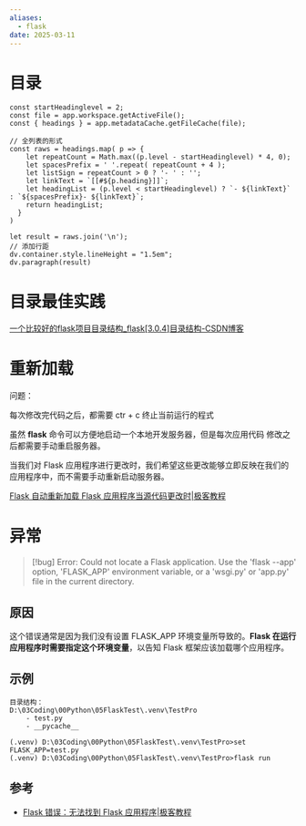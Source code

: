 ```yaml
---
aliases:
  - flask
date: 2025-03-11
---
```


# 目录

```dataviewjs
const startHeadinglevel = 2;
const file = app.workspace.getActiveFile();
const { headings } = app.metadataCache.getFileCache(file);

// 全列表的形式
const raws = headings.map( p => {
    let repeatCount = Math.max((p.level - startHeadinglevel) * 4, 0);
    let spacesPrefix = ' '.repeat( repeatCount + 4 );
    let listSign = repeatCount > 0 ? '- ' : '';
    let linkText = `[[#${p.heading}]]`;
    let headingList = (p.level < startHeadinglevel) ? `- ${linkText}` : `${spacesPrefix}- ${linkText}`;
    return headingList;
  }
)

let result = raws.join('\n');
// 添加行距
dv.container.style.lineHeight = "1.5em";
dv.paragraph(result)
```

# 目录最佳实践

[一个比较好的flask项目目录结构_flask[3.0.4]目录结构-CSDN博客](https://blog.csdn.net/bocai_xiaodaidai/article/details/101527678)

# 重新加载

问题：

每次修改完代码之后，都需要 ctr + c 终止当前运行的程式

虽然 **flask** 命令可以方便地启动一个本地开发服务器，但是每次应用代码 修改之后都需要手动重启服务器。

当我们对 Flask 应用程序进行更改时，我们希望这些更改能够立即反映在我们的应用程序中，而不需要手动重新启动服务器。

[Flask 自动重新加载 Flask 应用程序当源代码更改时|极客教程](https://geek-docs.com/flask/flask-questions/9_flask_auto_reloading_flask_app_when_source_code_changes.html)

# 异常

> [!bug]
> Error: Could not locate a Flask application. Use the 'flask --app' option, 'FLASK_APP' environment variable, or a 'wsgi.py' or 'app.py' file in the current directory.

## 原因

这个错误通常是因为我们没有设置 FLASK_APP 环境变量所导致的。**Flask 在运行应用程序时需要指定这个环境变量**，以告知 Flask 框架应该加载哪个应用程序。

## 示例

```
目录结构：
D:\03Coding\00Python\05FlaskTest\.venv\TestPro
	- test.py
	- __pycache__

(.venv) D:\03Coding\00Python\05FlaskTest\.venv\TestPro>set FLASK_APP=test.py
(.venv) D:\03Coding\00Python\05FlaskTest\.venv\TestPro>flask run
```

## 参考

- [Flask 错误：无法找到 Flask 应用程序|极客教程](https://geek-docs.com/flask/flask-questions/710_flask_error_could_not_locate_a_flask_application.html)